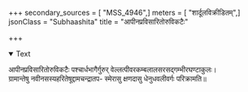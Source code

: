 +++
secondary_sources = [ "MSS_4946",]
meters = [ "शार्दूलविक्रीडितम्",]
jsonClass = "Subhaashita"
title = "आपीनप्रविसारितोरुविकटैः"

+++

<details open><summary>Text</summary>

आपीनप्रविसारितोरुविकटैः पश्चार्धभागैर्गुरुर् वेल्लत्पीवरकम्बलालसरसद्गम्भीरघण्टाकुलः।  
ग्रामान्तेषु नवीनसस्यहरितेषूद्दामचन्द्रातप- स्मेरासु क्षणदासु धेनुधवलीवर्गः परिक्रामति॥
</details>
